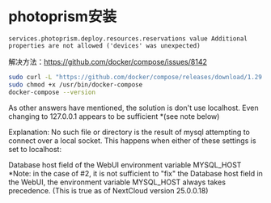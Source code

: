 # photoprism安装

```text
services.photoprism.deploy.resources.reservations value Additional properties are not allowed ('devices' was unexpected)
```

解决方法：https://github.com/docker/compose/issues/8142

```sh
sudo curl -L "https://github.com/docker/compose/releases/download/1.29.2/docker-compose-$(uname -s)-$(uname -m)" -o /usr/bin/docker-compose
sudo chmod +x /usr/bin/docker-compose
docker-compose --version
```

As other answers have mentioned, the solution is don't use localhost. Even changing to 127.0.0.1 appears to be sufficient *(see note below)

Explanation:
No such file or directory is the result of mysql attempting to connect over a local socket. This happens when either of these settings is set to localhost:

Database host field of the WebUI
environment variable MYSQL_HOST
*Note: in the case of #2, it is not sufficient to "fix" the Database host field in the WebUI, the environment variable MYSQL_HOST always takes precedence.
(This is true as of NextCloud version 25.0.0.18)